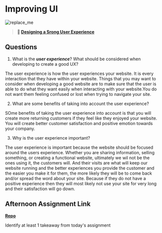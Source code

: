 # Improving UI

![replace_me](https://codeworks.blob.core.windows.net/public/assets/img/illustrations/placeholder.svg)

> **📖 [Designing a Srong User Experience](https://codeworksacademy.com/fs-student-guide/resources/wk7/03-Creating-Good-UX)**

## Questions

1. What is the ***user experience***? What should be considered when developing to create a good UX?

The user experience is how the user experiences your website. It is every interaction that they have within your website. Things that you may want to consider when developing a good website are to make sure that the user is able to do what they want easily when interacting with your website.You do not want them feeling confused or lost when trying to navigate your site.

2. What are some benefits of taking into account the user experience?

SOme benefits of taking the user experience into account is that you will create more returning customers if they feel like they enjoyed your website. You will create better customer satisfaction and positive emotion towards your company.

3. Why is the user experience important?

The user experience is important because the website should be focused around the users experience. Whether you are sharing information, selling something, or creating a functional website, ultimately we wil not be the ones using it, the customers will. And their visits are what will keep our website running and the better experiences you provide the customer and the easier you make it for them, the more likely they will be to come back and/or spread the word about your site. Because if they do not have a positive experience then they will most likely not use your site for very long and their satisfaction will go down.

## Afternoon Assignment Link

**[Repo](https://github.com/Alexmquan/<ASSIGNMENT_REPO>)**

Identify at least 1 takeaway from today's assignment

